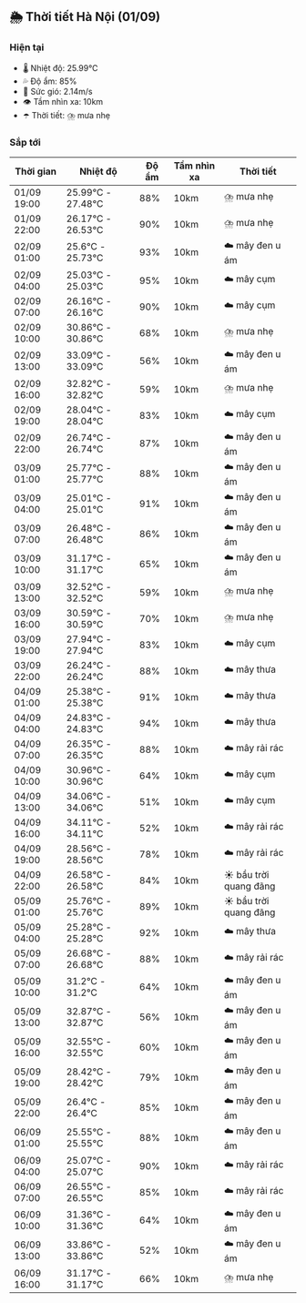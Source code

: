 ## 🌦️ Thời tiết Hà Nội (01/09)

### Hiện tại

- 🌡️ Nhiệt độ: 25.99℃
- 💦 Độ ẩm: 85%
- 💨 Sức gió: 2.14m/s
- 👁️ Tầm nhìn xa: 10km
- ☂️ Thời tiết: ⛈️ mưa nhẹ

### Sắp tới

| Thời gian | Nhiệt độ | Độ ẩm | Tầm nhìn xa | Thời tiết |
| --- | --- | --- | --- | --- |
| 01/09 19:00 | 25.99℃ - 27.48℃ | 88% | 10km | ⛈️ mưa nhẹ |
| 01/09 22:00 | 26.17℃ - 26.53℃ | 90% | 10km | ⛈️ mưa nhẹ |
| 02/09 01:00 | 25.6℃ - 25.73℃ | 93% | 10km | ☁️ mây đen u ám |
| 02/09 04:00 | 25.03℃ - 25.03℃ | 95% | 10km | ☁️ mây cụm |
| 02/09 07:00 | 26.16℃ - 26.16℃ | 90% | 10km | ☁️ mây cụm |
| 02/09 10:00 | 30.86℃ - 30.86℃ | 68% | 10km | ⛈️ mưa nhẹ |
| 02/09 13:00 | 33.09℃ - 33.09℃ | 56% | 10km | ☁️ mây đen u ám |
| 02/09 16:00 | 32.82℃ - 32.82℃ | 59% | 10km | ⛈️ mưa nhẹ |
| 02/09 19:00 | 28.04℃ - 28.04℃ | 83% | 10km | ☁️ mây cụm |
| 02/09 22:00 | 26.74℃ - 26.74℃ | 87% | 10km | ☁️ mây đen u ám |
| 03/09 01:00 | 25.77℃ - 25.77℃ | 88% | 10km | ☁️ mây đen u ám |
| 03/09 04:00 | 25.01℃ - 25.01℃ | 91% | 10km | ☁️ mây đen u ám |
| 03/09 07:00 | 26.48℃ - 26.48℃ | 86% | 10km | ☁️ mây đen u ám |
| 03/09 10:00 | 31.17℃ - 31.17℃ | 65% | 10km | ☁️ mây đen u ám |
| 03/09 13:00 | 32.52℃ - 32.52℃ | 59% | 10km | ⛈️ mưa nhẹ |
| 03/09 16:00 | 30.59℃ - 30.59℃ | 70% | 10km | ⛈️ mưa nhẹ |
| 03/09 19:00 | 27.94℃ - 27.94℃ | 83% | 10km | ☁️ mây cụm |
| 03/09 22:00 | 26.24℃ - 26.24℃ | 88% | 10km | ☁️ mây thưa |
| 04/09 01:00 | 25.38℃ - 25.38℃ | 91% | 10km | ☁️ mây thưa |
| 04/09 04:00 | 24.83℃ - 24.83℃ | 94% | 10km | ☁️ mây thưa |
| 04/09 07:00 | 26.35℃ - 26.35℃ | 88% | 10km | ☁️ mây rải rác |
| 04/09 10:00 | 30.96℃ - 30.96℃ | 64% | 10km | ☁️ mây cụm |
| 04/09 13:00 | 34.06℃ - 34.06℃ | 51% | 10km | ☁️ mây cụm |
| 04/09 16:00 | 34.11℃ - 34.11℃ | 52% | 10km | ☁️ mây rải rác |
| 04/09 19:00 | 28.56℃ - 28.56℃ | 78% | 10km | ☁️ mây rải rác |
| 04/09 22:00 | 26.58℃ - 26.58℃ | 84% | 10km | ☀️ bầu trời quang đãng |
| 05/09 01:00 | 25.76℃ - 25.76℃ | 89% | 10km | ☀️ bầu trời quang đãng |
| 05/09 04:00 | 25.28℃ - 25.28℃ | 92% | 10km | ☁️ mây thưa |
| 05/09 07:00 | 26.68℃ - 26.68℃ | 88% | 10km | ☁️ mây rải rác |
| 05/09 10:00 | 31.2℃ - 31.2℃ | 64% | 10km | ☁️ mây đen u ám |
| 05/09 13:00 | 32.87℃ - 32.87℃ | 56% | 10km | ☁️ mây đen u ám |
| 05/09 16:00 | 32.55℃ - 32.55℃ | 60% | 10km | ☁️ mây đen u ám |
| 05/09 19:00 | 28.42℃ - 28.42℃ | 79% | 10km | ☁️ mây đen u ám |
| 05/09 22:00 | 26.4℃ - 26.4℃ | 85% | 10km | ☁️ mây đen u ám |
| 06/09 01:00 | 25.55℃ - 25.55℃ | 88% | 10km | ☁️ mây đen u ám |
| 06/09 04:00 | 25.07℃ - 25.07℃ | 90% | 10km | ☁️ mây rải rác |
| 06/09 07:00 | 26.55℃ - 26.55℃ | 85% | 10km | ☁️ mây rải rác |
| 06/09 10:00 | 31.36℃ - 31.36℃ | 64% | 10km | ☁️ mây đen u ám |
| 06/09 13:00 | 33.86℃ - 33.86℃ | 52% | 10km | ☁️ mây đen u ám |
| 06/09 16:00 | 31.17℃ - 31.17℃ | 66% | 10km | ⛈️ mưa nhẹ |
